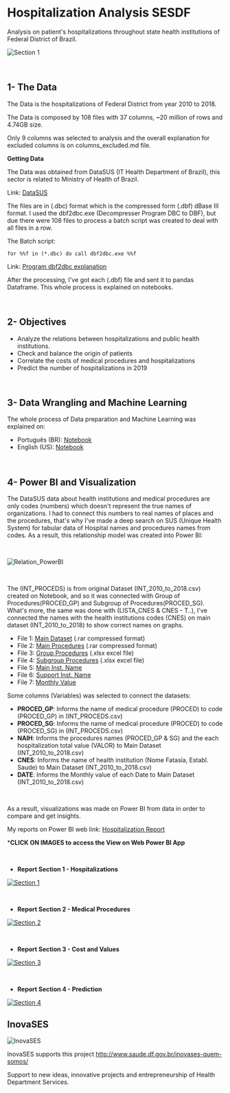 # Hospitalization Analysis SESDF

Analysis on patient's hospitalizations throughout state health institutions of Federal District of Brazil.

![Section 1](images/SES_DF.jpg)

<br />

1- The Data
---------------

The Data is the hospitalizations of Federal District from year 2010 to 2018.

The Data is composed by 108 files with 37 columns, ~20 million of rows and 4.74GB size.

Only 9 columns was selected to analysis and the overall explanation for excluded columns is on columns_excluded.md file.

**Getting Data**

The Data was obtained from DataSUS (IT Health Department of Brazil), this sector is related to Ministry of Health of Brazil.

Link: [DataSUS](http://www2.datasus.gov.br/DATASUS/index.php?area=0901&item=1&acao=25)

The files are in (.dbc) format which is the compressed form (.dbf) dBase III format.
I used the dbf2dbc.exe (Decompresser Program DBC to DBF), but due there were 108 files to process a batch script was created to deal with all files in a row.

The Batch script: 
```
for %%f in (*.dbc) do call dbf2dbc.exe %%f
```

Link: [Program dbf2dbc explanation](http://www2.datasus.gov.br/DATASUS/index.php?area=060805&item=6#dbf2dbc)

After the processing, I've got each (.dbf) file and sent it to pandas Dataframe. This whole process is explained on notebooks.


<br />

2- Objectives
---------------------------------------------

- Analyze the relations between hospitalizations and public health institutions.
- Check and balance the origin of patients
- Correlate the costs of medical procedures and hospitalizations
- Predict the number of hospitalizations in 2019


<br />

3- Data Wrangling and Machine Learning
---------------------------------------------

The whole process of Data preparation and Machine Learning was explained on:
- Português (BR): [Notebook](https://nbviewer.jupyter.org/github/leoitcode/sesdfproject/blob/master/hosp_analysis_PTBR_version.ipynb)
- English (US): [Notebook](https://nbviewer.jupyter.org/github/leoitcode/sesdfproject/blob/master/hosp_analysis_US_version.ipynb)

<br />



4- Power BI and Visualization
---------------------------------------------

The DataSUS data about health institutions and medical procedures are only codes (numbers) which doesn't represent the true names of organizations. I had to connect this numbers to real names of places and the procedures, that's why I've made a deep search on SUS (Unique Health System) for tabular data of Hospital names and procedures names from codes. As a result, this relationship model was created into Power BI:

<br />

![Relation_PowerBI](images/Powerbi_Int_schema.png)

<br />

The (INT_PROCEDS) is from original Dataset (INT_2010_to_2018.csv) created on Notebook, and so it was connected  with Group of Procedures(PROCED_GP) and Subgroup of Procedures(PROCED_SG). What's more, the same was done with (LISTA_CNES & CNES - T..), I've connected the names with the health institutions codes (CNES) on main dataset (INT_2010_to_2018) to show correct names on graphs.

- File 1: [Main Dataset](datasets/INT_2010_to_2018.rar) (.rar compressed format)
- File 2: [Main Procedures](datasets/INT_PROCEDS.rar) (.rar compressed format)
- File 3: [Group Procedures](datasets/GRUPO_PROCED.xlsx) (.xlsx excel file)
- File 4: [Subgroup Procedures](datasets/SUBGRUPO_PROCED.xlsx) (.xlsx excel file)
- File 5: [Main Inst. Name](datasets/LISTA_CNES.csv)
- File 6: [Support Inst. Name](datasets/CNES.csv)
- File 7: [Monthly Value](datasets/INT_VALOR_MENSAL.csv)

Some columns (Variables) was selected to connect the datasets:

- **PROCED_GP**: Informs the name of medical procedure (PROCED) to code (PROCED_GP) in (INT_PROCEDS.csv)
- **PROCED_SG**: Informs the name of medical procedure (PROCED) to code (PROCED_SG) in (INT_PROCEDS.csv)
- **NAIH**: Informs the procedures names (PROCED_GP & SG) and the each hospitalization total value  (VALOR) to Main Dataset (INT_2010_to_2018.csv)
- **CNES**: Informs the name of health institution (Nome Fatasia, Establ. Saude) to Main Dataset (INT_2010_to_2018.csv)
- **DATE**: Informs the Monthly value of each Date to Main Dataset (INT_2010_to_2018.csv)

<br />

As a result, visualizations was made on Power BI from data in order to compare and get insights.

My reports on Power BI web link: [Hospitalization Report](https://app.powerbi.com/view?r=eyJrIjoiMTM1NDc2MjMtMDUzOC00MzVjLWE1MDYtN2Q0NDFkNDk3YzE1IiwidCI6IjE1MDQ5MTM2LTE1MGMtNGNlYy1iMjY5LTk2YTM2M2QwZGYyZiIsImMiOjF9&pageName=ReportSection1)


***CLICK ON IMAGES to access the View on Web Power BI App**

<br />

- **Report Section 1 - Hospitalizations** 

[![Section 1](images/report_section_1.png)](https://app.powerbi.com/view?r=eyJrIjoiMTM1NDc2MjMtMDUzOC00MzVjLWE1MDYtN2Q0NDFkNDk3YzE1IiwidCI6IjE1MDQ5MTM2LTE1MGMtNGNlYy1iMjY5LTk2YTM2M2QwZGYyZiIsImMiOjF9&pageName=ReportSection1)

<br />

- **Report Section 2 - Medical Procedures** 

[![Section 2](images/report_section_2.png)](https://app.powerbi.com/view?r=eyJrIjoiMTM1NDc2MjMtMDUzOC00MzVjLWE1MDYtN2Q0NDFkNDk3YzE1IiwidCI6IjE1MDQ5MTM2LTE1MGMtNGNlYy1iMjY5LTk2YTM2M2QwZGYyZiIsImMiOjF9&pageName=ReportSection2)

<br />

- **Report Section 3 - Cost and Values**

[![Section 3](images/report_section_3.png)](https://app.powerbi.com/view?r=eyJrIjoiMTM1NDc2MjMtMDUzOC00MzVjLWE1MDYtN2Q0NDFkNDk3YzE1IiwidCI6IjE1MDQ5MTM2LTE1MGMtNGNlYy1iMjY5LTk2YTM2M2QwZGYyZiIsImMiOjF9&pageName=ReportSection3)

<br />

- **Report Section 4 - Prediction**

[![Section 4](images/report_section_4.png)](https://app.powerbi.com/view?r=eyJrIjoiMTM1NDc2MjMtMDUzOC00MzVjLWE1MDYtN2Q0NDFkNDk3YzE1IiwidCI6IjE1MDQ5MTM2LTE1MGMtNGNlYy1iMjY5LTk2YTM2M2QwZGYyZiIsImMiOjF9&pageName=ReportSection4)



InovaSES
--------

![InovaSES](images/INOVASES-DF.png)

InovaSES supports this project http://www.saude.df.gov.br/inovases-quem-somos/

Support to new ideas, innovative projects and entrepreneurship of Health Department Services.
